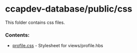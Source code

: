 # ccapdev-database/public/css

This folder contains css files.

### Contents:
- [profile.css](https://github.com/arvention/ccapdev-database/blob/master/public/css/profile.css) - Stylesheet for views/profile.hbs
